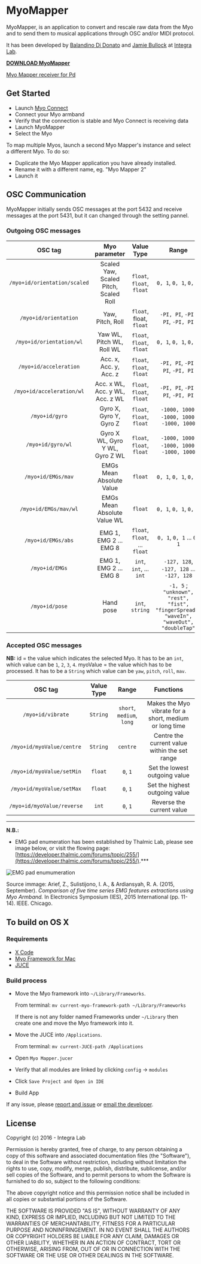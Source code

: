 # MyoMapper
MyoMapper, is an application to convert and rescale raw data from the Myo and to send them to musical applications through OSC and/or MIDI protocol.

It has been developed by [Balandino Di Donato](http://www.balandinodidonato.com) and [Jamie Bullock](http://jamiebullock.com/) at [Integra Lab](http://www.integra.io/lab).

[**DOWNLOAD MyoMapper**](https://github.com/balandinodidonato/MyoMapper/releases)

[Myo Mapper receiver for Pd](https://github.com/balandinodidonato/MyoMapper/tree/master/examples/Pd)

## Get Started

- Launch [Myo Connect](https://developer.thalmic.com/downloads)
- Connect your Myo armband
- Verify that the connection is stable and Myo Connect is receiving data
- Launch MyoMapper
- Select the Myo

To map multiple Myos, launch a second Myo Mapper's instance and select a different Myo. To do so:
- Duplicate the Myo Mapper application you have already installed.
- Rename it with a different name, eg. "Myo Mapper 2"
- Launch it

## OSC Communication

MyoMapper initially sends OSC messages at the port 5432 and receive messages at the port 5431, but it can changed through the setting pannel.

### Outgoing OSC messages

| OSC tag                      | Myo parameter                         | Value Type                     | Range                     |
| :---:                        | :---:                                 | :---:                          |:---:                      |
| `/myo+id/orientation/scaled` | Scaled Yaw, Scaled Pitch, Scaled Roll | `float`, `float`, `float`      | `0, 1`, `0, 1`, `0, 1`    |
| `/myo+id/orientation`        | Yaw, Pitch, Roll                      | `float`, float, `float`        | `-PI, PI`, `-PI, PI`, `-PI, PI`     |
| `/myo+id/orientation/wl`     | Yaw WL, Pitch WL, Roll WL             | `float`, `float`, `float`      | `0, 1`, `0, 1`, `0, 1`      |
| `/myo+id/acceleration`       | Acc. x, Acc. y, Acc. z                | `float`, `float`, `float`      | `-PI, PI`, `-PI, PI`, `-PI, PI`     |
| `/myo+id/acceleration/wl`    | Acc. x WL, Acc. y WL, Acc. z WL       | `float`, `float`, `float`      | `-PI, PI`, `-PI, PI`, `-PI, PI`     |
| `/myo+id/gyro`               | Gyro X, Gyro Y, Gyro Z                | `float`, `float`, `float`      | `-1000, 1000`, `-1000, 1000`, `-1000, 1000` |
| `/myo+id/gyro/wl`            | Gyro X WL, Gyro Y WL, Gyro Z WL       | `float`, `float`, `float`      | `-1000, 1000`, `-1000, 1000`, `-1000, 1000` |
| `/myo+id/EMGs/mav`           | EMGs Mean Absolute Value              | `float`                        | `0, 1`, `0, 1`, `0, 1` |
| `/myo+id/EMGs/mav/wl`        | EMGs Mean Absolute Value WL           | `float`                        | `0, 1`, `0, 1`, `0, 1`                |
| `/myo+id/EMGs/abs`           | EMG 1, EMG 2 ... EMG 8                | `float`, `float`, ... `float`  | `0, 1`, `0, 1` ... `0, 1`        |
| `/myo+id/EMGs`               | EMG 1, EMG 2 ... EMG 8                | `int`, `int`, ... `int`        | `-127, 128`, `-127, 128` ... `-127, 128`   |
| `/myo+id/pose`               | Hand pose                             | `int`, `string`                | `-1, 5` ; `"unknown", "rest",  "fist", "fingerSpread", "waveIn", "waveOut", "doubleTap"` |

### Accepted OSC messages

**NB:**
id = the value which indicates the selected Myo. It has to be an `int`, which value can be `1`, `2`, `3`, `4`.
myoValue = the value which has to be processed. It has to be a `String` which value can be `yaw`, `pitch`, `roll`, `mav`.

| OSC tag                      | Value Type | Range                     | Functions                                              |
| :---:                        | :---:      | :---:                     |  :---:                                                 |
| `/myo+id/vibrate`            | `String`   | `short`, `medium`, `long` | Makes the Myo vibrate for a short, medium or long time |
| `/myo+id/myoValue/centre`    | `String`   | `centre`                  | Centre the current value within the set range          |
| `/myo+id/myoValue/setMin`    | `float`    |  `0`, `1`                 | Set the lowest outgoing value                          |
| `/myo+id/myoValue/setMax`    | `float`    |  `0`, `1`                 | Set the highest outgoing value                         |
| `/myo+id/myoValue/reverse`   | `int`      |  `0`, `1`                 | Reverse the current value                              |

---

**N.B.:**

- EMG pad enumeration has been established by Thalmic Lab, please see image below, or visit the flowing page: [https://developer.thalmic.com/forums/topic/255/](https://developer.thalmic.com/forums/topic/255/).***

![EMG pad enumumeration](http://i59.tinypic.com/1zyez3r.jpg "EMG pad enumumeration")

Source immage: Arief, Z., Sulistijono, I. A., & Ardiansyah, R. A. (2015, September). *Comparison of five time series EMG features extractions using Myo Armband.* In Electronics Symposium (IES), 2015 International (pp. 11-14). IEEE. Chicago.


## To build on OS X

### Requirements

- [X Code](https://developer.apple.com/xcode/)
- [Myo Framework for Mac](https://developer.thalmic.com/downloads)
- [JUCE](https://www.juce.com/get-juce)

### Build process

- Move the Myo framework into `~/Library/Frameworks`.

  From terminal: `mv current-myo-framework-path ~/Library/Frameworks`

  If there is not any folder named Frameworks under `~/Library` then create one and move the Myo framework into it.

- Move the JUCE into `/Applications`.

  From terminal: `mv current-JUCE-path /Applications`

- Open `Myo Mapper.jucer`
- Verify that all modules are linked by clicking `config` -> `modules`
- Click `Save Project and Open in IDE`
- Build App

If any issue, please [report and issue](https://github.com/balandinodidonato/MyoMapper/issues) or [email the developer](info@balandinodidonato.com).

## License

Copyright (c)  2016 - Integra Lab

Permission is hereby granted, free of charge, to any person obtaining a copy
of this software and associated documentation files (the "Software"), to deal
in the Software without restriction, including without limitation the rights
to use, copy, modify, merge, publish, distribute, sublicense, and/or sell
copies of the Software, and to permit persons to whom the Software is
furnished to do so, subject to the following conditions:

The above copyright notice and this permission notice shall be included in
all copies or substantial portions of the Software.

THE SOFTWARE IS PROVIDED "AS IS", WITHOUT WARRANTY OF ANY KIND, EXPRESS OR
IMPLIED, INCLUDING BUT NOT LIMITED TO THE WARRANTIES OF MERCHANTABILITY,
FITNESS FOR A PARTICULAR PURPOSE AND NONINFRINGEMENT. IN NO EVENT SHALL THE
AUTHORS OR COPYRIGHT HOLDERS BE LIABLE FOR ANY CLAIM, DAMAGES OR OTHER
LIABILITY, WHETHER IN AN ACTION OF CONTRACT, TORT OR OTHERWISE, ARISING FROM,
OUT OF OR IN CONNECTION WITH THE SOFTWARE OR THE USE OR OTHER DEALINGS IN
THE SOFTWARE.

